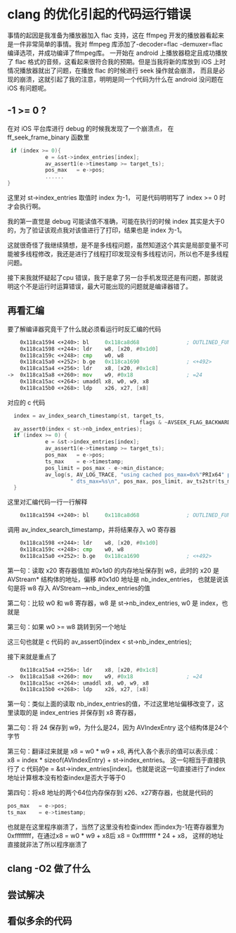 # clang 的优化引起的代码运行错误

事情的起因是我准备为播放器加入 flac 支持，这在 ffmpeg 开发的播放器看起来是一件非常简单的事情。我对 ffmpeg 库添加了-decoder=flac -demuxer=flac 编译选项，并成功编译了ffmpeg库。
一开始在 android 上播放器稳定且成功播放了 flac 格式的音频，这看起来很符合我的预期。但是当我将新的库放到 iOS 上时情况播放器就出了问题，在播放 flac 的时候进行 seek 操作就会崩溃，
而且是必现的崩溃，这就引起了我的注意，明明是同一个代码为什么在 android 没问题在iOS 有问题呢。

## -1 >= 0 ?

在对 iOS 平台库进行 debug 的时候我发现了一个崩溃点， 在 ff_seek_frame_binary 函数里

``` c
 if (index >= 0){
            e = &st->index_entries[index];
            av_assert1(e->timestamp >= target_ts);
            pos_max   = e->pos;
            ......
}

```

这里对 st->index_entries 取值时 index 为-1， 可是代码明明写了 index >= 0 时才会执行啊。 

我的第一直觉是 debug 可能读值不准确，可能在执行的时候 index 其实是大于0的，为了验证该观点我对该值进行了打印，结果也是 index 为-1。

这就很奇怪了我继续猜想，是不是多线程问题，虽然知道这个其实是局部变量不可能被多线程修改，我还是进行了线程打印发现没有多线程访问，所以也不是多线程问题。

接下来我就怀疑起了cpu 错误，我于是拿了另一台手机发现还是有问题，那就说明这个不是运行时运算错误，最大可能出现的问题就是编译器错了。

## 再看汇编

要了解编译器究竟干了什么就必须看运行时反汇编的代码

``` asm
    0x118ca1594 <+240>: bl     0x118ca8d68               ; OUTLINED_FUNCTION_80
    0x118ca1598 <+244>: ldr    w8, [x20, #0x1d0]
    0x118ca159c <+248>: cmp    w0, w8
    0x118ca15a0 <+252>: b.ge   0x118ca1690               ; <+492>
    0x118ca15a4 <+256>: ldr    x8, [x20, #0x1c8]
->  0x118ca15a8 <+260>: mov    w9, #0x18                 ; =24 
    0x118ca15ac <+264>: umaddl x8, w0, w9, x8
    0x118ca15b0 <+268>: ldp    x26, x27, [x8]
```
对应的 c 代码
``` c
  index = av_index_search_timestamp(st, target_ts,
                                          flags & ~AVSEEK_FLAG_BACKWARD);
  av_assert0(index < st->nb_index_entries);
  if (index >= 0) {
            e = &st->index_entries[index];
            av_assert1(e->timestamp >= target_ts);
            pos_max   = e->pos;
            ts_max    = e->timestamp;
            pos_limit = pos_max - e->min_distance;
            av_log(s, AV_LOG_TRACE, "using cached pos_max=0x%"PRIx64" pos_limit=0x%"PRIx64
                    " dts_max=%s\n", pos_max, pos_limit, av_ts2str(ts_max));
  }

```

这里对汇编代码一行一行解释
``` asm
    0x118ca1594 <+240>: bl     0x118ca8d68               ; OUTLINED_FUNCTION_80
```
调用 av_index_search_timestamp，并将结果存入 w0 寄存器

``` asm
    0x118ca1598 <+244>: ldr    w8, [x20, #0x1d0]
    0x118ca159c <+248>: cmp    w0, w8
    0x118ca15a0 <+252>: b.ge   0x118ca1690               ; <+492>
```
第一句：读取 x20 寄存器值加 #0x1d0 的内存地址保存到 w8，此时的 x20 是 AVStream* 结构体的地址，偏移 #0x1d0 地址是 nb_index_entries， 也就是说该句是将 w8 存入 AVStream—>nb_index_entries的值

第二句：比较 w0 和 w8 寄存器，w8 是 st->nb_index_entries, w0 是 index，也就是

第三句：如果 w0 >= w8 跳转到另一个地址

这三句也就是 c 代码的 av_assert0(index < st->nb_index_entries);

接下来就是重点了

``` asm
    0x118ca15a4 <+256>: ldr    x8, [x20, #0x1c8]
->  0x118ca15a8 <+260>: mov    w9, #0x18                 ; =24
    0x118ca15ac <+264>: umaddl x8, w0, w9, x8
    0x118ca15b0 <+268>: ldp    x26, x27, [x8]
```
第一句：类似上面的读取 nb_index_entries的值，不过这里地址偏移改变了，这里读取的是 index_entries 并保存到 x8 寄存器，

第二句：将 24 保存到 w9，为什么是24，因为 AVIndexEntry 这个结构体是24个字节

第三句：翻译过来就是 x8 = w0 * w9 + x8, 再代入各个表示的值可以表示成： x8 = index * sizeof(AVIndexEntry) + st->index_entries。
这一句相当于直接执行了 c 代码的e = &st->index_entries[index]。也就是说这一句直接进行了index地址计算根本没有检查index是否大于等于0

第四句：将x8 地址的两个64位内存保存到 x26、x27寄存器，也就是代码的 
``` c
pos_max   = e->pos; 
ts_max    = e->timestamp;
```
也就是在这里程序崩溃了，当然了这里没有检查index 而index为-1在寄存器里为0xffffffff，在通过x8 = w0 * w9 + x8后 x8 = 0xffffffff * 24 + x8，
这样的地址直接就非法了所以程序崩溃了


## clang -O2 做了什么


## 尝试解决

## 看似多余的代码

